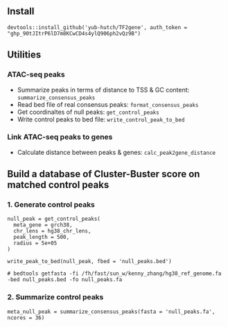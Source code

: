 
## Install

`devtools::install_github('yub-hutch/TF2gene', auth_token = "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")`


## Utilities

### ATAC-seq peaks

- Summarize peaks in terms of distance to TSS & GC content: `summarize_consensus_peaks`
- Read bed file of real consensus peaks: `format_consensus_peaks`
- Get coordinaltes of null peaks: `get_control_peaks`
- Write control peaks to bed file: `write_control_peak_to_bed`

### Link ATAC-seq peaks to genes

- Calculate distance between peaks & genes: `calc_peak2gene_distance`


## Build a database of Cluster-Buster score on matched control peaks

### 1. Generate control peaks

```
null_peak = get_control_peaks(
  meta_gene = grch38,
  chr_lens = hg38_chr_lens,
  peak_length = 500,
  radius = 5e+05
)

write_peak_to_bed(null_peak, fbed = 'null_peaks.bed')

# bedtools getfasta -fi /fh/fast/sun_w/kenny_zhang/hg38_ref_genome.fa -bed null_peaks.bed -fo null_peaks.fa
```

### 2. Summarize control peaks

```
meta_null_peak = summarize_consensus_peaks(fasta = 'null_peaks.fa', ncores = 36)
```
